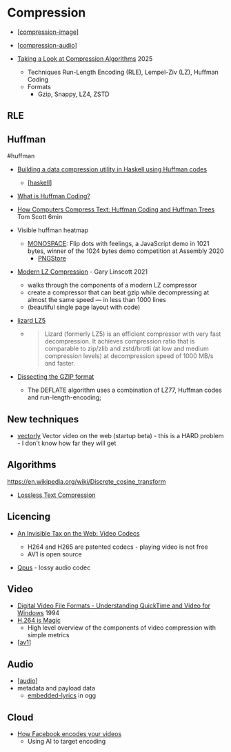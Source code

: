 Compression
===========

* [[compression-image]]
* [[compression-audio]]

* [Taking a Look at Compression Algorithms](https://cefboud.github.io/posts/compression/) 2025
    * Techniques
        Run-Length Encoding (RLE), Lempel-Ziv (LZ), Huffman Coding
    * Formats
        * Gzip, Snappy, LZ4, ZSTD

RLE
---

Huffman
-------
#huffman
* [Building a data compression utility in Haskell using Huffman codes](https://lazamar.github.io/haskell-data-compression-with-huffman-codes/)
    * [[haskell]]
* [What is Huffman Coding?](https://www.baseclass.io/huffman-coding/) 
* [How Computers Compress Text: Huffman Coding and Huffman Trees](https://www.youtube.com/watch?v=JsTptu56GM8&list=PL96C35uN7xGLLeET0dOWaKHkAlPsrkcha&index=3) Tom Scott 6min


* Visible huffman heatmap
    * [MONOSPACE](http://www.p01.org/MONOSPACE/): Flip dots with feelings, a JavaScript demo in 1021 bytes, winner of the 1024 bytes demo competition at Assembly 2020
        * [PNGStore](https://www.iamcal.com/png-store/)

* [Modern LZ Compression](https://glinscott.github.io/lz/index.html) - Gary Linscott 2021
    * walks through the components of a modern LZ compressor
    * create a compressor that can beat gzip while decompressing at almost the same speed — in less than 1000 lines
    * (beautiful single page layout with code)
* [lizard LZ5](https://github.com/inikep/lizard)
    * > Lizard (formerly LZ5) is an efficient compressor with very fast decompression. It achieves compression ratio that is comparable to zip/zlib and zstd/brotli (at low and medium compression levels) at decompression speed of 1000 MB/s and faster. 
* [Dissecting the GZIP format](https://www.infinitepartitions.com/art001.html)
    * The DEFLATE algorithm uses a combination of LZ77, Huffman codes and run-length-encoding; 

New techniques
--------------
* [vectorly](https://vectorly.io/) Vector video on the web (startup beta) - this is a HARD problem - I don't know how far they will get

Algorithms
-----------

https://en.wikipedia.org/wiki/Discrete_cosine_transform

* [Lossless Text Compression](https://bilalonureskili.com/files/LTC_en.pdf)

Licencing
---------

* [An Invisible Tax on the Web: Video Codecs](https://blog.mozilla.org/blog/2018/07/11/royalty-free-web-video-codecs/)
    * H264 and H265 are patented codecs - playing video is not free
    * AV1 is open source


* [Qpus](https://wiki.xiph.org/OpusFAQ) - lossy audio codec





Video
-----

* [Digital Video File Formats - Understanding QuickTime and Video for Windows](http://archive.retro.co.za/CDROMs/DrDobbs/CD%20Release%2012/articles/1994/9413/9413b/9413b.htm) 1994
* [H.264 is Magic](https://sidbala.com/h-264-is-magic/)
    * High level overview of the components of video compression with simple metrics
* [[av1]]

Audio
-----

* [[audio]]
* metadata and payload data
    * [embedded-lyrics](https://cweiske.de/tagebuch/embedded-lyrics.htm) in ogg

Cloud
-----

* [How Facebook encodes your videos](https://engineering.fb.com/2021/04/05/video-engineering/how-facebook-encodes-your-videos/)
    * Using AI to target encoding

[//begin]: # "Autogenerated link references for markdown compatibility"
[compression-image]: compression-image.md "Compression Image"
[compression-audio]: compression-audio.md "Compression Audio"
[haskell]: haskell.md "Haskell"
[av1]: av1.md "AV1"
[audio]: audio.md "Audio"
[//end]: # "Autogenerated link references"